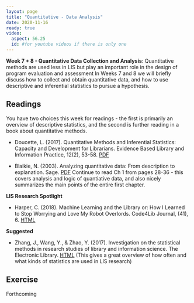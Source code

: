```yaml
---
layout: page
title: "Quantitative - Data Analysis"
date: 2020-11-16
ready: true
video:
  aspect: 56.25
  id: #for youtube videos if there is only one
---
```



**Week 7 + 8 - Quantitative Data Collection and Analysis**: Quantitative methods are used less in LIS but play an important role in the design of program evaluation and assessment In Weeks 7 and 8 we will briefly discuss how to collect and obtain quantitative data, and how to use descriptive and inferential statistics to pursue a hypothesis.

## Readings
You have two choices this week for readings - the first is primarily an overview of descriptive statistics, and the second is further reading in a book about quantitative methods.

- Doucette, L. (2017). Quantitative Methods and Inferential Statistics: Capacity and Development for Librarians. Evidence Based Library and Information Practice, 12(2), 53-58. [PDF](https://journals.library.ualberta.ca/eblip/index.php/EBLIP/article/view/28873/21388)

- Blaikie, N. (2003). Analyzing quantitative data: From description to explanation. Sage. [PDF](https://github.com/nniiicc/LIS-570-Au2020/raw/master/readings/Week6/Professor%20Norman%20Blaikie%20-%20Analyzing%20Quantitative%20Data_%20From%20Description%20to%20Explanation%20(2003)(1).pdf) Continue to read Ch 1 from pages 28-36 - this covers analysis and logic of quantiative data, and also nicely summarizes the main points of the entire first chapter.

**LIS Research Spotlight**
- Harper, C. (2018). Machine Learning and the Library or: How I Learned to Stop Worrying and Love My Robot Overlords. Code4Lib Journal, (41), 6. [HTML](https://journal.code4lib.org/articles/13671)

**Suggested**

- Zhang, J., Wang, Y., & Zhao, Y. (2017). Investigation on the statistical methods in research studies of library and information science. The Electronic Library. [HTML](https://www.emerald.com/insight/content/doi/10.1108/EL-02-2016-0042/full/html) (This gives a great overview of how often and what kinds of statistics are used in LIS research)

## Exercise
Forthcoming
